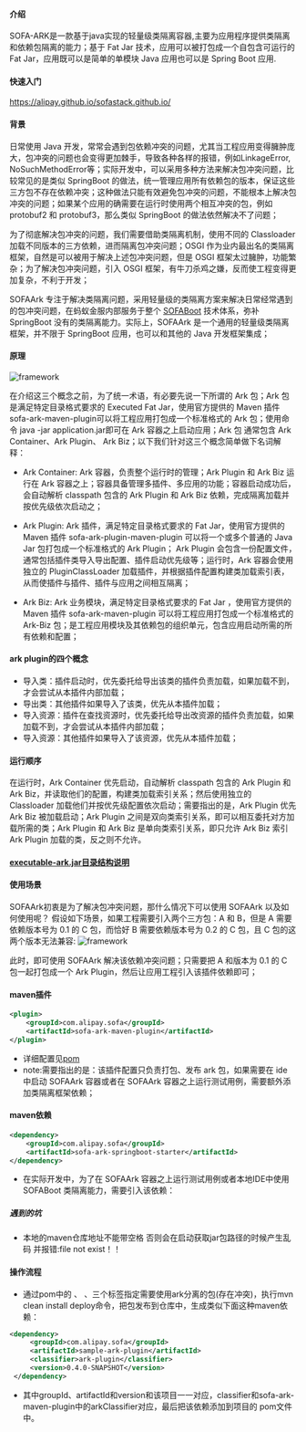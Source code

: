 #### 介绍
SOFA-ARK是一款基于java实现的轻量级类隔离容器,主要为应用程序提供类隔离和依赖包隔离的能力；基于 Fat Jar 技术，应用可以被打包成一个自包含可运行的 Fat Jar，应用既可以是简单的单模块 Java 应用也可以是 Spring Boot 应用.
#### 快速入门 
https://alipay.github.io/sofastack.github.io/ 
#### 背景
日常使用 Java 开发，常常会遇到包依赖冲突的问题，尤其当工程应用变得臃肿庞大，包冲突的问题也会变得更加棘手，导致各种各样的报错，例如LinkageError, NoSuchMethodError等；实际开发中，可以采用多种方法来解决包冲突问题，比较常见的是类似 SpringBoot 的做法，统一管理应用所有依赖包的版本，保证这些三方包不存在依赖冲突；这种做法只能有效避免包冲突的问题，不能根本上解决包冲突的问题；如果某个应用的确需要在运行时使用两个相互冲突的包，例如 protobuf2 和 protobuf3，那么类似 SpringBoot 的做法依然解决不了问题；

为了彻底解决包冲突的问题，我们需要借助类隔离机制，使用不同的 Classloader 加载不同版本的三方依赖，进而隔离包冲突问题；OSGI 作为业内最出名的类隔离框架，自然是可以被用于解决上述包冲突问题，但是 OSGI 框架太过臃肿，功能繁杂；为了解决包冲突问题，引入 OSGI 框架，有牛刀杀鸡之嫌，反而使工程变得更加复杂，不利于开发；

SOFAArk 专注于解决类隔离问题，采用轻量级的类隔离方案来解决日常经常遇到的包冲突问题，在蚂蚁金服内部服务于整个 [SOFABoot](https://github.com/looper123/sofa-master) 技术体系，弥补 SpringBoot 没有的类隔离能力。实际上，SOFAArk 是一个通用的轻量级类隔离框架，并不限于 SpringBoot 应用，也可以和其他的 Java 开发框架集成；

#### 原理
![framework](https://raw.githubusercontent.com/alipay/sofa-ark/master/resource/SOFA-Ark-Framework.png)
 
在介绍这三个概念之前，为了统一术语，有必要先说一下所谓的 Ark 包；Ark 包是满足特定目录格式要求的 Executed Fat Jar，使用官方提供的 Maven 插件 sofa-ark-maven-plugin可以将工程应用打包成一个标准格式的 Ark 包；使用命令 java -jar application.jar即可在 Ark 容器之上启动应用；Ark 包 通常包含 Ark Container、Ark Plugin、 Ark Biz；以下我们针对这三个概念简单做下名词解释：
 
-  Ark Container: Ark 容器，负责整个运行时的管理；Ark Plugin 和 Ark Biz 运行在 Ark 容器之上；容器具备管理多插件、多应用的功能；容器启动成功后，会自动解析 classpath 包含的 Ark Plugin 和 Ark Biz 依赖，完成隔离加载并按优先级依次启动之；
 
-  Ark Plugin: Ark 插件，满足特定目录格式要求的 Fat Jar，使用官方提供的 Maven 插件 sofa-ark-plugin-maven-plugin 可以将一个或多个普通的 Java  Jar 包打包成一个标准格式的 Ark Plugin； Ark Plugin 会包含一份配置文件，通常包括插件类导入导出配置、插件启动优先级等；运行时，Ark 容器会使用独立的 PluginClassLoader 加载插件，并根据插件配置构建类加载索引表，从而使插件与插件、插件与应用之间相互隔离；
 
-  Ark Biz: Ark 业务模块，满足特定目录格式要求的 Fat Jar ，使用官方提供的 Maven 插件 sofa-ark-maven-plugin 可以将工程应用打包成一个标准格式的 Ark-Biz 包；是工程应用模块及其依赖包的组织单元，包含应用启动所需的所有依赖和配置；

#### ark plugin的四个概念
- 导入类：插件启动时，优先委托给导出该类的插件负责加载，如果加载不到，才会尝试从本插件内部加载；
- 导出类：其他插件如果导入了该类，优先从本插件加载；
- 导入资源：插件在查找资源时，优先委托给导出改资源的插件负责加载，如果加载不到，才会尝试从本插件内部加载；
- 导入资源：其他插件如果导入了该资源，优先从本插件加载；

#### 运行顺序 
 在运行时，Ark Container 优先启动，自动解析 classpath 包含的 Ark Plugin 和 Ark Biz，并读取他们的配置，构建类加载索引关系；然后使用独立的 Classloader 加载他们并按优先级配置依次启动；需要指出的是，Ark Plugin 优先 Ark Biz 被加载启动；Ark Plugin 之间是双向类索引关系，即可以相互委托对方加载所需的类；Ark Plugin 和 Ark Biz 是单向类索引关系，即只允许 Ark Biz 索引 Ark Plugin 加载的类，反之则不允许。
 
#### [executable-ark.jar目录结构说明](https://alipay.github.io/sofastack.github.io/docs/ark-jar.html)


#### 使用场景
SOFAArk初衷是为了解决包冲突问题，那什么情况下可以使用 SOFAArk 以及如何使用呢？ 假设如下场景，如果工程需要引入两个三方包：A 和 B，但是 A 需要依赖版本号为 0.1 的 C 包，而恰好 B 需要依赖版本号为 0.2 的 C 包，且 C 包的这两个版本无法兼容:
![framework](https://raw.githubusercontent.com/alipay/sofa-ark/master/resource/SOFA-Ark-Conflict.png)

此时，即可使用 SOFAArk 解决该依赖冲突问题；只需要把 A 和版本为 0.1 的 C 包一起打包成一个 Ark Plugin，然后让应用工程引入该插件依赖即可；

#### maven插件
````xml
<plugin>
    <groupId>com.alipay.sofa</groupId>
    <artifactId>sofa-ark-maven-plugin</artifactId>
</plugin>
````
- 详细配置见[pom](./pom.xml)
- note:需要指出的是：该插件配置只负责打包、发布 ark 包，如果需要在 ide 中启动 SOFAArk 容器或者在 SOFAArk 容器之上运行测试用例，需要额外添加类隔离框架依赖；

#### maven依赖
````xml
<dependency>
    <groupId>com.alipay.sofa</groupId>
    <artifactId>sofa-ark-springboot-starter</artifactId>
</dependency>
````
- 在实际开发中，为了在 SOFAArk 容器之上运行测试用例或者本地IDE中使用 SOFABoot 类隔离能力，需要引入该依赖：

##### 遇到的坑
- 本地的maven仓库地址不能带空格 否则会在启动获取jar包路径的时候产生乱码 并报错:file not exist！！

#### 操作流程
- 通过pom中的 <denyImportClasses> 、 <denyImportPackages> 、<denyImportResources>三个标签指定需要使用ark分离的包(存在冲突)，执行mvn 
clean install deploy命令，把包发布到仓库中，生成类似下面这种maven依赖：
````xml
<dependency>
     <groupId>com.alipay.sofa</groupId>
     <artifactId>sample-ark-plugin</artifactId>
     <classifier>ark-plugin</classifier>
     <version>0.4.0-SNAPSHOT</version>
 </dependency>
````
- 其中groupId、artifactId和version和该项目一一对应，classifier和sofa-ark-maven-plugin中的arkClassifier对应，最后把该依赖添加到项目的
pom文件中。
